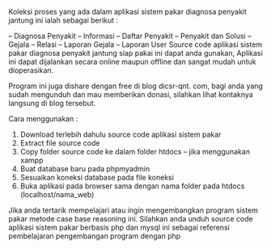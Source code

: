 Koleksi proses yang ada dalam aplikasi sistem pakar diagnosa penyakit jantung ini ialah sebagai berikut :

– Diagnosa Penyakit
– Informasi
– Daftar Penyakit
– Penyakit dan Solusi
– Gejala
– Relasi
– Laporan Gejala
– Laporan User
Source code aplikasi sistem pakar diagnosa penyakit jantung siap pakai ini dapat anda gunakan, Aplikasi ini dapat dijalankan secara online maupun offline dan sangat mudah untuk dioperasikan.

Program ini juga dishare dengan free di blog dicsr-qnt. com, bagi anda yang sudah mengunduh dan mau memberikan donasi, silahkan lihat kontaknya langsung di blog tersebut.

Cara menggunakan :

1. Download terlebih dahulu source code aplikasi sistem pakar
2. Extract file source code
3. Copy folder source code ke dalam folder htdocs – jika menggunakan xampp
4. Buat database baru pada phpmyadmin
5. Sesuaikan koneksi database pada file koneksi
6. Buka aplikasi pada browser sama dengan nama folder pada htdocs (localhost/nama_web)

Jika anda tertarik mempelajari atau ingin mengembangkan program sistem pakar  metode case base reasoning ini. Silahkan anda unduh source code aplikasi sistem pakar berbasis php dan mysql ini sebagai referensi pembelajaran pengembangan program dengan php
